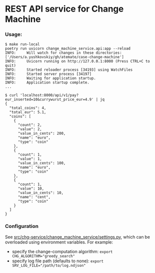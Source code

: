 # REST API service for Change Machine

### Usage:
```
$ make run-local
poetry run uvicorn change_machine_service.api:app --reload
INFO:     Will watch for changes in these directories: ['/Users/a.yushkovskiy/gh/atemate/case-change-machine']
INFO:     Uvicorn running on http://127.0.0.1:8000 (Press CTRL+C to quit)
INFO:     Started reloader process [34193] using WatchFiles
INFO:     Started server process [34197]
INFO:     Waiting for application startup.
INFO:     Application startup complete.
...
```

```
$ curl 'localhost:8000/api/v1/pay?eur_inserted=10&currywurst_price_eur=4.9' | jq
{
  "total_coins": 4,
  "total_eur": 5.1,
  "coins": [
    {
      "count": 2,
      "value": 2,
      "value_in_cents": 200,
      "name": "euro",
      "type": "coin"
    },
    {
      "count": 1,
      "value": 1,
      "value_in_cents": 100,
      "name": "euro",
      "type": "coin"
    },
    {
      "count": 1,
      "value": 10,
      "value_in_cents": 10,
      "name": "cent",
      "type": "coin"
    }
  ]
}
```


### Configuration
See [src/chg-service/change_machine_service/settings.py](src/chg-service/change_machine_service/settings.py), which can be overloaded using environment variables.
For example:
- specify the change-computation algorithm: `export CHG_ALGORITHM="greedy_search"`
- specify log file path (defaults to none): `export SRV_LOG_FILE="/path/to/log.ndjson"`
